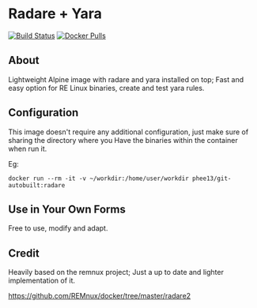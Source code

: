 # Radare + Yara

[![Build Status](https://travis-ci.org/phee13/Dockerfiles.svg?branch=master)](https://travis-ci.org/phee13/Dockerfiles)
[![Docker Pulls](https://img.shields.io/docker/pulls/phee13/git-autobuilt)](https://dockerhub.com/u/phee13/git-autobuilt)

## About

Lightweight Alpine image with radare and yara installed on top;
Fast and easy option for RE Linux binaries, create and test yara rules.

## Configuration

This image doesn't require any additional configuration, just make sure of sharing the directory where you 
Have the binaries within the container when run it.

Eg:

	docker run --rm -it -v ~/workdir:/home/user/workdir phee13/git-autobuilt:radare


## Use in Your Own Forms

Free to use, modify and adapt.

## Credit

Heavily based on the remnux project;
Just a up to date and lighter implementation of it.

https://github.com/REMnux/docker/tree/master/radare2
